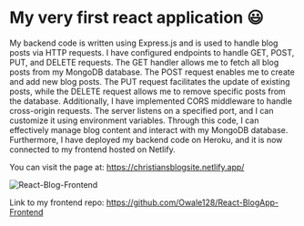 # My very first react application 😃

My backend code is written using Express.js and is used to handle blog posts via HTTP requests. I have configured endpoints to handle GET, POST, PUT, and DELETE requests. The GET handler allows me to fetch all blog posts from my MongoDB database. The POST request enables me to create and add new blog posts. The PUT request facilitates the update of existing posts, while the DELETE request allows me to remove specific posts from the database. Additionally, I have implemented CORS middleware to handle cross-origin requests. The server listens on a specified port, and I can customize it using environment variables. Through this code, I can effectively manage blog content and interact with my MongoDB database. Furthermore, I have deployed my backend code on Heroku, and it is now connected to my frontend hosted on Netlify.

You can visit the page at: https://christiansblogsite.netlify.app/

![React-Blog-Frontend](https://github.com/Owale128/React-BlogApp-Backend/assets/110387474/03d94df3-b8ff-40dc-b776-aa8583955fbc)

Link to my frontend repo:
https://github.com/Owale128/React-BlogApp-Frontend
